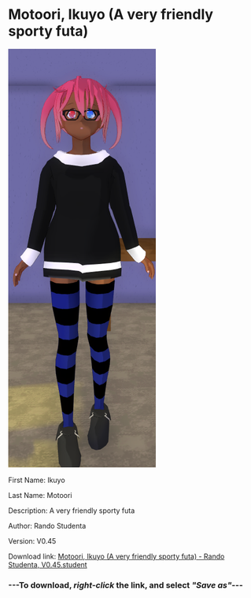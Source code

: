# Motoori, Ikuyo (A very friendly sporty futa)

<img src = "https://raw.githubusercontent.com/Arbiter1223/Daigaku-Gurashi-Custom-Students/master/Students/Files/Motoori%2C%20Ikuyo%20(A%20very%20friendly%20sporty%20futa).png">

First Name: Ikuyo

Last Name: Motoori

Description: A very friendly sporty futa

Author: Rando Studenta

Version: V0.45

Download link: <a href="https://raw.githubusercontent.com/Arbiter1223/Daigaku-Gurashi-Custom-Students/master/Students/Files/Motoori%2C%20Ikuyo%20(A%20very%20friendly%20sporty%20futa)%20-%20Rando%20Studenta%2C%20V0.45.student">Motoori, Ikuyo (A very friendly sporty futa) - Rando Studenta, V0.45.student</a>

### ---**To download, _right-click_ the link, and select _"Save as"_**---
